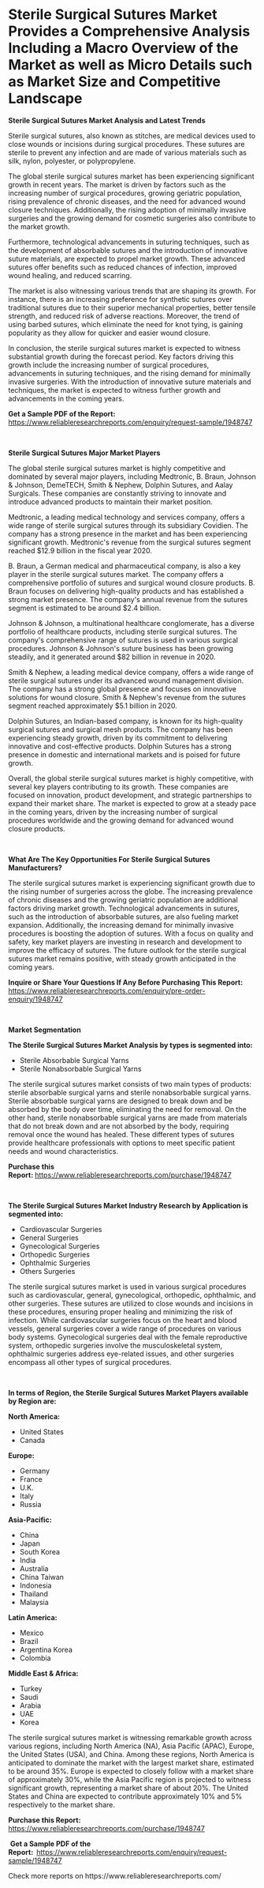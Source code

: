 <p><h1>Sterile Surgical Sutures Market Provides a Comprehensive Analysis Including a Macro Overview of the Market as well as Micro Details such as Market Size and Competitive Landscape</h1></p><p><strong>Sterile Surgical Sutures Market Analysis and Latest Trends</strong></p>
<p><p>Sterile surgical sutures, also known as stitches, are medical devices used to close wounds or incisions during surgical procedures. These sutures are sterile to prevent any infection and are made of various materials such as silk, nylon, polyester, or polypropylene.</p><p>The global sterile surgical sutures market has been experiencing significant growth in recent years. The market is driven by factors such as the increasing number of surgical procedures, growing geriatric population, rising prevalence of chronic diseases, and the need for advanced wound closure techniques. Additionally, the rising adoption of minimally invasive surgeries and the growing demand for cosmetic surgeries also contribute to the market growth.</p><p>Furthermore, technological advancements in suturing techniques, such as the development of absorbable sutures and the introduction of innovative suture materials, are expected to propel market growth. These advanced sutures offer benefits such as reduced chances of infection, improved wound healing, and reduced scarring.</p><p>The market is also witnessing various trends that are shaping its growth. For instance, there is an increasing preference for synthetic sutures over traditional sutures due to their superior mechanical properties, better tensile strength, and reduced risk of adverse reactions. Moreover, the trend of using barbed sutures, which eliminate the need for knot tying, is gaining popularity as they allow for quicker and easier wound closure.</p><p>In conclusion, the sterile surgical sutures market is expected to witness substantial growth during the forecast period. Key factors driving this growth include the increasing number of surgical procedures, advancements in suturing techniques, and the rising demand for minimally invasive surgeries. With the introduction of innovative suture materials and techniques, the market is expected to witness further growth and advancements in the coming years.</p></p>
<p><strong>Get a Sample PDF of the Report:&nbsp;</strong> <a href="https://www.reliableresearchreports.com/enquiry/request-sample/1948747">https://www.reliableresearchreports.com/enquiry/request-sample/1948747</a></p>
<p>&nbsp;</p>
<p><strong>Sterile Surgical Sutures Major Market Players</strong></p>
<p><p>The global sterile surgical sutures market is highly competitive and dominated by several major players, including Medtronic, B. Braun, Johnson & Johnson, DemeTECH, Smith & Nephew, Dolphin Sutures, and Aalay Surgicals. These companies are constantly striving to innovate and introduce advanced products to maintain their market position.</p><p>Medtronic, a leading medical technology and services company, offers a wide range of sterile surgical sutures through its subsidiary Covidien. The company has a strong presence in the market and has been experiencing significant growth. Medtronic's revenue from the surgical sutures segment reached $12.9 billion in the fiscal year 2020.</p><p>B. Braun, a German medical and pharmaceutical company, is also a key player in the sterile surgical sutures market. The company offers a comprehensive portfolio of sutures and surgical wound closure products. B. Braun focuses on delivering high-quality products and has established a strong market presence. The company's annual revenue from the sutures segment is estimated to be around $2.4 billion.</p><p>Johnson & Johnson, a multinational healthcare conglomerate, has a diverse portfolio of healthcare products, including sterile surgical sutures. The company's comprehensive range of sutures is used in various surgical procedures. Johnson & Johnson's suture business has been growing steadily, and it generated around $82 billion in revenue in 2020.</p><p>Smith & Nephew, a leading medical device company, offers a wide range of sterile surgical sutures under its advanced wound management division. The company has a strong global presence and focuses on innovative solutions for wound closure. Smith & Nephew's revenue from the sutures segment reached approximately $5.1 billion in 2020.</p><p>Dolphin Sutures, an Indian-based company, is known for its high-quality surgical sutures and surgical mesh products. The company has been experiencing steady growth, driven by its commitment to delivering innovative and cost-effective products. Dolphin Sutures has a strong presence in domestic and international markets and is poised for future growth.</p><p>Overall, the global sterile surgical sutures market is highly competitive, with several key players contributing to its growth. These companies are focused on innovation, product development, and strategic partnerships to expand their market share. The market is expected to grow at a steady pace in the coming years, driven by the increasing number of surgical procedures worldwide and the growing demand for advanced wound closure products.</p></p>
<p>&nbsp;</p>
<p><strong>What Are The Key Opportunities For Sterile Surgical Sutures Manufacturers?</strong></p>
<p><p>The sterile surgical sutures market is experiencing significant growth due to the rising number of surgeries across the globe. The increasing prevalence of chronic diseases and the growing geriatric population are additional factors driving market growth. Technological advancements in sutures, such as the introduction of absorbable sutures, are also fueling market expansion. Additionally, the increasing demand for minimally invasive procedures is boosting the adoption of sutures. With a focus on quality and safety, key market players are investing in research and development to improve the efficacy of sutures. The future outlook for the sterile surgical sutures market remains positive, with steady growth anticipated in the coming years.</p></p>
<p><strong>Inquire or Share Your Questions If Any Before Purchasing This Report:</strong> <a href="https://www.reliableresearchreports.com/enquiry/pre-order-enquiry/1948747">https://www.reliableresearchreports.com/enquiry/pre-order-enquiry/1948747</a></p>
<p>&nbsp;</p>
<p><strong>Market Segmentation</strong></p>
<p><strong>The Sterile Surgical Sutures Market Analysis by types is segmented into:</strong></p>
<p><ul><li>Sterile Absorbable Surgical Yarns</li><li>Sterile Nonabsorbable Surgical Yarns</li></ul></p>
<p><p>The sterile surgical sutures market consists of two main types of products: sterile absorbable surgical yarns and sterile nonabsorbable surgical yarns. Sterile absorbable surgical yarns are designed to break down and be absorbed by the body over time, eliminating the need for removal. On the other hand, sterile nonabsorbable surgical yarns are made from materials that do not break down and are not absorbed by the body, requiring removal once the wound has healed. These different types of sutures provide healthcare professionals with options to meet specific patient needs and wound characteristics.</p></p>
<p><strong>Purchase this Report:&nbsp;</strong><a href="https://www.reliableresearchreports.com/purchase/1948747">https://www.reliableresearchreports.com/purchase/1948747</a></p>
<p>&nbsp;</p>
<p><strong>The Sterile Surgical Sutures Market Industry Research by Application is segmented into:</strong></p>
<p><ul><li>Cardiovascular Surgeries</li><li>General Surgeries</li><li>Gynecological Surgeries</li><li>Orthopedic Surgeries</li><li>Ophthalmic Surgeries</li><li>Others Surgeries</li></ul></p>
<p><p>The sterile surgical sutures market is used in various surgical procedures such as cardiovascular, general, gynecological, orthopedic, ophthalmic, and other surgeries. These sutures are utilized to close wounds and incisions in these procedures, ensuring proper healing and minimizing the risk of infection. While cardiovascular surgeries focus on the heart and blood vessels, general surgeries cover a wide range of procedures on various body systems. Gynecological surgeries deal with the female reproductive system, orthopedic surgeries involve the musculoskeletal system, ophthalmic surgeries address eye-related issues, and other surgeries encompass all other types of surgical procedures.</p></p>
<p>&nbsp;</p>
<p><strong>In terms of Region, the Sterile Surgical Sutures Market Players available by Region are:</strong></p>
<p>
    <p> <strong> North America: </strong>
        <ul>
            <li>United States</li>
            <li>Canada</li>
        </ul>
        </p> 
    <p> <strong> Europe: </strong>
        <ul>
            <li>Germany</li>
            <li>France</li>
            <li>U.K.</li>
            <li>Italy</li>
            <li>Russia</li>
        </ul>
        </p> 
    <p> <strong> Asia-Pacific: </strong>
        <ul>
            <li>China</li>
            <li>Japan</li>
            <li>South Korea</li>
            <li>India</li>
            <li>Australia</li>
            <li>China Taiwan</li>
            <li>Indonesia</li>
            <li>Thailand</li>
            <li>Malaysia</li>
        </ul>
        </p> 
    <p> <strong> Latin America: </strong>
        <ul>
            <li>Mexico</li>
            <li>Brazil</li>
            <li>Argentina Korea</li>
            <li>Colombia</li>
        </ul>
        </p> 
    <p> <strong> Middle East & Africa: </strong>
        <ul>
            <li>Turkey</li>
            <li>Saudi</li>
            <li>Arabia</li>
            <li>UAE</li>
            <li>Korea</li>
        </ul>
    </p>
    </p>
<p><p>The sterile surgical sutures market is witnessing remarkable growth across various regions, including North America (NA), Asia Pacific (APAC), Europe, the United States (USA), and China. Among these regions, North America is anticipated to dominate the market with the largest market share, estimated to be around 35%. Europe is expected to closely follow with a market share of approximately 30%, while the Asia Pacific region is projected to witness significant growth, representing a market share of about 20%. The United States and China are expected to contribute approximately 10% and 5% respectively to the market share.</p></p>
<p><strong>Purchase this Report: </strong><a href="https://www.reliableresearchreports.com/purchase/1948747">https://www.reliableresearchreports.com/purchase/1948747</a></p>
<p>&nbsp;<strong>Get a Sample PDF of the Report:&nbsp;&nbsp;</strong><a href="https://www.reliableresearchreports.com/enquiry/request-sample/1948747">https://www.reliableresearchreports.com/enquiry/request-sample/1948747</a></p>
<p><strong></strong></p>
<p>Check more reports on https://www.reliableresearchreports.com/</p>